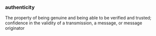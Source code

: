 ### authenticity

The property of being genuine and being able to be verified and trusted; confidence in the validity of a transmission, a message, or message originator